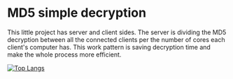 # MD5 simple decryption
This little project has server and client sides. 
The server is dividing the MD5 decryption between all the connected clients per the number of cores each client's computer has. 
This work pattern is saving decryption time and make the whole process more efficient.

[![Top Langs](https://github-readme-stats.vercel.app/api/top-langs/?username=AlmogMichaelHemo)](https://github.com/anuraghazra/github-readme-stats)
